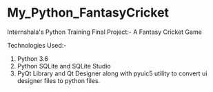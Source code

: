 # My_Python_FantasyCricket
Internshala's Python Training Final Project:- A Fantasy Cricket Game

Technologies Used:-
1. Python 3.6
2. Python SQLite and SQLite Studio
3. PyQt Library and Qt Designer along with pyuic5 utility to convert ui designer files to python files.
